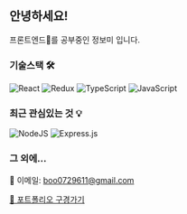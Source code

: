 ## 안녕하세요!
프론트엔드🌱를 공부중인 정보미 입니다.

### 기술스택 🛠
![React](https://img.shields.io/badge/react-%2320232a.svg?style=for-the-badge&logo=react&logoColor=%2361DAFB) ![Redux](https://img.shields.io/badge/redux-%23593d88.svg?style=for-the-badge&logo=redux&logoColor=white) ![TypeScript](https://img.shields.io/badge/typescript-%23007ACC.svg?style=for-the-badge&logo=typescript&logoColor=white) ![JavaScript](https://img.shields.io/badge/javascript-%23323330.svg?style=for-the-badge&logo=javascript&logoColor=%23F7DF1E)

### 최근 관심있는 것 💡
![NodeJS](https://img.shields.io/badge/node.js-%2343853D.svg?style=for-the-badge&logo=node.js&logoColor=white) ![Express.js](https://img.shields.io/badge/express.js-%23404d59.svg?style=for-the-badge&logo=express&logoColor=%2361DAFB)

### 그 외에...
📮 이메일: boo0729611@gmail.com

[👀 포트폴리오 구경가기](https://field-catfish-50a.notion.site/6d182c74a8ef44dd850b02df15aa7929)
